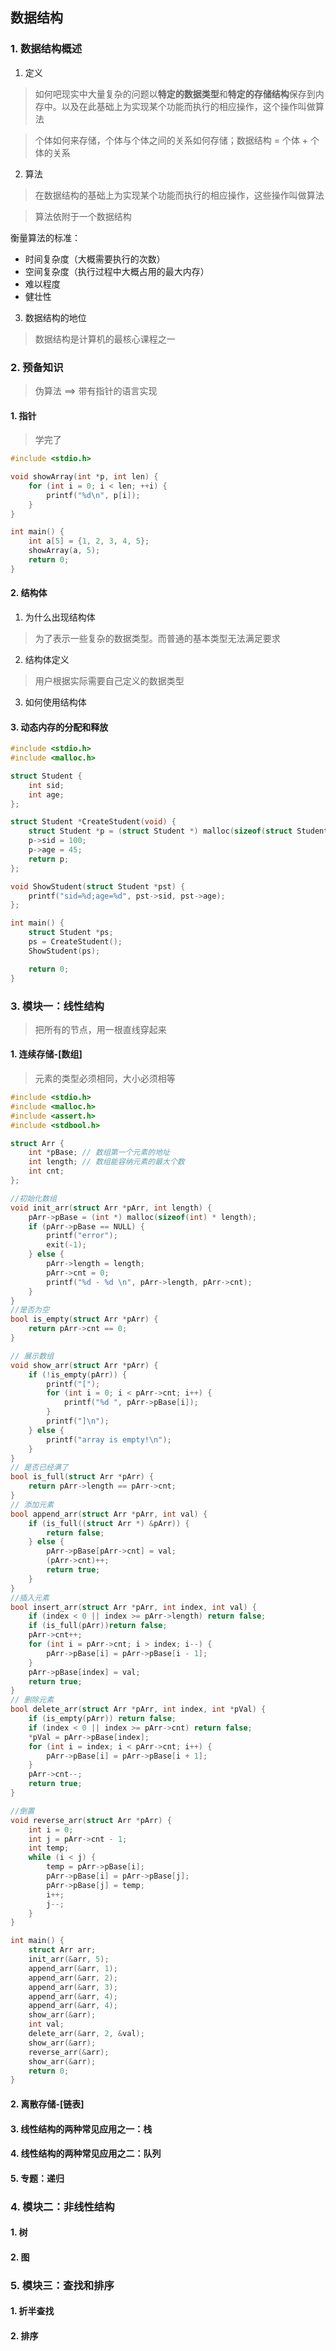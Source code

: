 ## 数据结构

### 1. 数据结构概述

1. 定义

> 如何吧现实中大量复杂的问题以**特定的数据类型**和**特定的存储结构**保存到内存中。以及在此基础上为实现某个功能而执行的相应操作，这个操作叫做算法

> 个体如何来存储，个体与个体之间的关系如何存储；数据结构 = 个体 + 个体的关系

2. 算法

> 在数据结构的基础上为实现某个功能而执行的相应操作，这些操作叫做算法

> 算法依附于一个数据结构

衡量算法的标准：

- 时间复杂度（大概需要执行的次数）
- 空间复杂度（执行过程中大概占用的最大内存）
- 难以程度
- 健壮性

3. 数据结构的地位

> 数据结构是计算机的最核心课程之一

### 2. 预备知识

> 伪算法 ==> 带有指针的语言实现

#### 1. 指针

> 学完了

```c
#include <stdio.h>

void showArray(int *p, int len) {
    for (int i = 0; i < len; ++i) {
        printf("%d\n", p[i]);
    }
}

int main() {
    int a[5] = {1, 2, 3, 4, 5};
    showArray(a, 5);
    return 0;
}
```

#### 2. 结构体

1. 为什么出现结构体

> 为了表示一些复杂的数据类型。而普通的基本类型无法满足要求

2. 结构体定义

> 用户根据实际需要自己定义的数据类型

3. 如何使用结构体

#### 3. 动态内存的分配和释放

```c
#include <stdio.h>
#include <malloc.h>

struct Student {
    int sid;
    int age;
};

struct Student *CreateStudent(void) {
    struct Student *p = (struct Student *) malloc(sizeof(struct Student));
    p->sid = 100;
    p->age = 45;
    return p;
};

void ShowStudent(struct Student *pst) {
    printf("sid=%d;age=%d", pst->sid, pst->age);
};

int main() {
    struct Student *ps;
    ps = CreateStudent();
    ShowStudent(ps);

    return 0;
}
```

### 3. 模块一：线性结构

> 把所有的节点，用一根直线穿起来

#### 1. 连续存储-[数组]

> 元素的类型必须相同，大小必须相等

```c
#include <stdio.h>
#include <malloc.h>
#include <assert.h>
#include <stdbool.h>

struct Arr {
    int *pBase; // 数组第一个元素的地址
    int length; // 数组能容纳元素的最大个数
    int cnt;
};

//初始化数组
void init_arr(struct Arr *pArr, int length) {
    pArr->pBase = (int *) malloc(sizeof(int) * length);
    if (pArr->pBase == NULL) {
        printf("error");
        exit(-1);
    } else {
        pArr->length = length;
        pArr->cnt = 0;
        printf("%d - %d \n", pArr->length, pArr->cnt);
    }
}
//是否为空
bool is_empty(struct Arr *pArr) {
    return pArr->cnt == 0;
}

// 展示数组
void show_arr(struct Arr *pArr) {
    if (!is_empty(pArr)) {
        printf("[");
        for (int i = 0; i < pArr->cnt; i++) {
            printf("%d ", pArr->pBase[i]);
        }
        printf("]\n");
    } else {
        printf("array is empty!\n");
    }
}
// 是否已经满了
bool is_full(struct Arr *pArr) {
    return pArr->length == pArr->cnt;
}
// 添加元素
bool append_arr(struct Arr *pArr, int val) {
    if (is_full((struct Arr *) &pArr)) {
        return false;
    } else {
        pArr->pBase[pArr->cnt] = val;
        (pArr->cnt)++;
        return true;
    }
}
//插入元素
bool insert_arr(struct Arr *pArr, int index, int val) {
    if (index < 0 || index >= pArr->length) return false;
    if (is_full(pArr))return false;
    pArr->cnt++;
    for (int i = pArr->cnt; i > index; i--) {
        pArr->pBase[i] = pArr->pBase[i - 1];
    }
    pArr->pBase[index] = val;
    return true;
}
// 删除元素
bool delete_arr(struct Arr *pArr, int index, int *pVal) {
    if (is_empty(pArr)) return false;
    if (index < 0 || index >= pArr->cnt) return false;
    *pVal = pArr->pBase[index];
    for (int i = index; i < pArr->cnt; i++) {
        pArr->pBase[i] = pArr->pBase[i + 1];
    }
    pArr->cnt--;
    return true;
}

//倒置
void reverse_arr(struct Arr *pArr) {
    int i = 0;
    int j = pArr->cnt - 1;
    int temp;
    while (i < j) {
        temp = pArr->pBase[i];
        pArr->pBase[i] = pArr->pBase[j];
        pArr->pBase[j] = temp;
        i++;
        j--;
    }
}

int main() {
    struct Arr arr;
    init_arr(&arr, 5);
    append_arr(&arr, 1);
    append_arr(&arr, 2);
    append_arr(&arr, 3);
    append_arr(&arr, 4);
    append_arr(&arr, 4);
    show_arr(&arr);
    int val;
    delete_arr(&arr, 2, &val);
    show_arr(&arr);
    reverse_arr(&arr);
    show_arr(&arr);
    return 0;
}

```

#### 2. 离散存储-[链表]

#### 3. 线性结构的两种常见应用之一：栈

#### 4. 线性结构的两种常见应用之二：队列

#### 5. 专题：递归

### 4. 模块二：非线性结构

#### 1. 树

#### 2. 图

### 5. 模块三：查找和排序

#### 1. 折半查找

#### 2. 排序
